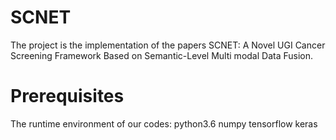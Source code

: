 # SCNET
The project is the implementation of the papers SCNET: A Novel UGI Cancer Screening Framework Based on Semantic-Level Multi modal Data Fusion.

# Prerequisites 
The runtime environment of our codes:
    python3.6
    numpy
    tensorflow
    keras


